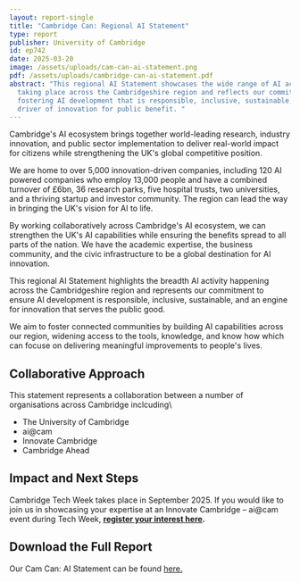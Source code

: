 ```yaml
---
layout: report-single
title: "Cambridge Can: Regional AI Statement"
type: report
publisher: University of Cambridge
id: ep742
date: 2025-03-20
image: /assets/uploads/cam-can-ai-statement.png
pdf: /assets/uploads/cambridge-can-ai-statement.pdf
abstract: "This regional AI Statement showcases the wide range of AI activity
  taking place across the Cambridgeshire region and reflects our commitment to
  fostering AI development that is responsible, inclusive, sustainable, and a
  driver of innovation for public benefit. "
---
```

Cambridge's AI ecosystem brings together world-leading research, industry innovation, and public sector implementation to deliver real-world impact for citizens while strengthening the UK's global competitive position.

We are home to over 5,000 innovation-driven companies, including 120 AI powered companies who employ 13,000 people and have a combined turnover of £6bn, 36 research parks, five hospital trusts, two universities, and a thriving startup and investor community. The region can lead the way in bringing the UK's vision for AI to life.

By working collaboratively across Cambridge's AI ecosystem, we can strengthen the UK's AI capabilities while ensuring the benefits spread to all parts of the nation. We have the academic expertise, the business community, and the civic infrastructure to be a global destination for AI innovation.

This regional AI Statement highlights the breadth AI activity happening across the Cambridgeshire region and represents our commitment to ensure AI development is responsible, inclusive, sustainable, and an engine for innovation that serves the public good. 

We aim to foster connected communities by building AI capabilities across our region, widening access to the tools, knowledge, and know how which can focuse on delivering meaningful improvements to people's lives. 

## Collaborative Approach

This statement represents a collaboration between a number of organisations across Cambridge inclcuding\

* The University of Cambridge
* ai@cam
* Innovate Cambridge
* Cambridge Ahead

## Impact and Next Steps

Cambridge Tech Week takes place in September 2025. If you would like to join us in showcasing your expertise at an Innovate Cambridge – ai@cam event during Tech Week, **[register your interest here](https://forms.gle/3epdxtpKzqJHQBVf9).**

## Download the Full Report

Our Cam Can: AI Statement can be found [here.](/assets/uploads/cambridge-can-ai-statement.pdf)